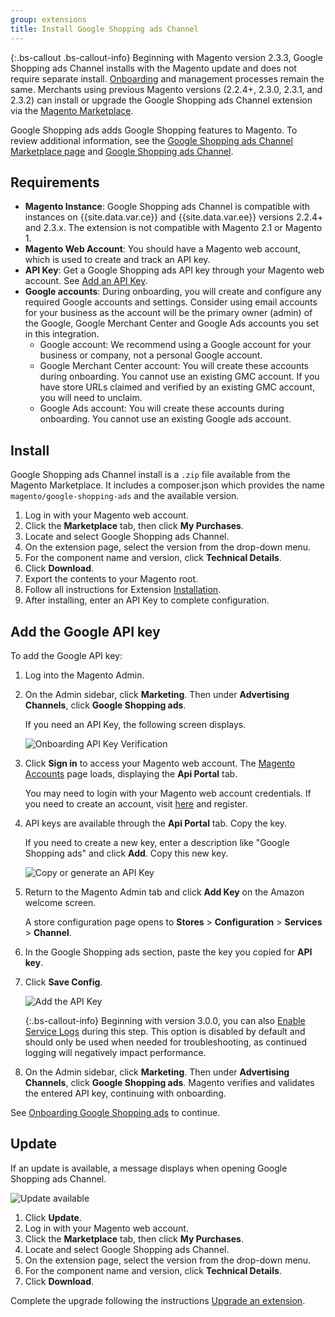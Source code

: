 ```yaml
---
group: extensions
title: Install Google Shopping ads Channel
---
```


{:.bs-callout .bs-callout-info}
Beginning with Magento version 2.3.3, Google Shopping ads Channel installs with the Magento update and does not require separate install. [Onboarding](https://docs.magento.com/m2/ee/user_guide/sales-channels/google-ads/onboarding-google.html) and management processes remain the same. Merchants using previous Magento versions (2.2.4+, 2.3.0, 2.3.1, and 2.3.2) can install or upgrade the Google Shopping ads Channel extension via the [Magento Marketplace](https://marketplace.magento.com/magento-google-shopping-ads.html).

Google Shopping ads adds Google Shopping features to Magento. To review additional information, see the [Google Shopping ads Channel Marketplace page](http://marketplace.magento.com/magento-google-shopping-ads.html) and [Google Shopping ads Channel](https://docs.magento.com/m2/ee/user_guide/sales-channels/google-ads/google-ad-channel.html).

## Requirements

- **Magento Instance**: Google Shopping ads Channel is compatible with instances on {{site.data.var.ce}} and {{site.data.var.ee}} versions 2.2.4+ and 2.3.x. The extension is not compatible with Magento 2.1 or Magento 1.
- **Magento Web Account**: You should have a Magento web account, which is used to create and track an API key.
- **API Key**: Get a Google Shopping ads API key through your Magento web account. See [Add an API Key](https://docs.magento.com/m2/ee/user_guide/sales-channels/google-ads/verify-api-key.html).
- **Google accounts**: During onboarding, you will create and configure any required Google accounts and settings. Consider using email accounts for your business as the account will be the primary owner (admin) of the Google, Google Merchant Center and Google Ads accounts you set in this integration.
  - Google account: We recommend using a Google account for your business or company, not a personal Google account.
  - Google Merchant Center account: You will create these accounts during onboarding. You cannot use an existing GMC account. If you have store URLs claimed and verified by an existing GMC account, you will need to unclaim.
  - Google Ads account: You will create these accounts during onboarding. You cannot use an existing Google ads account.

## Install

Google Shopping ads Channel install is a `.zip` file available from the Magento Marketplace. It includes a composer.json which provides the name `magento/google-shopping-ads` and the available version.

1. Log in with your Magento web account.
1. Click the **Marketplace** tab, then click **My Purchases**.
1. Locate and select Google Shopping ads Channel.
1. On the extension page, select the version from the drop-down menu.
1. For the component name and version, click **Technical Details**.
1. Click **Download**.
1. Export the contents to your Magento root.
1. Follow all instructions for Extension [Installation]({{site.baseurl}}/extensions/install/).
1. After installing, enter an API Key to complete configuration.

## Add the Google API key

To add the Google API key:

1. Log into the Magento Admin.

1. On the Admin sidebar, click **Marketing**. Then under **Advertising Channels**, click **Google Shopping ads**.

    If you need an API Key, the following screen displays.

    ![Onboarding API Key Verification](images/apikey.png)

1. Click **Sign in** to access your Magento web account. The [Magento Accounts](https://account.magento.com/customer/account/login) page loads, displaying the **Api Portal** tab.

    You may need to login with your Magento web account credentials. If you need to create an account, visit [here](https://account.magento.com/customer/account/login) and register.

1. API keys are available through the **Api Portal** tab. Copy the key.

    If you need to create a new key, enter a description like "Google Shopping ads" and click **Add**. Copy this new key.

    ![Copy or generate an API Key](images/config-api-portal.png)

1. Return to the Magento Admin tab and click **Add Key** on the Amazon welcome screen.

    A store configuration page opens to **Stores** > **Configuration** > **Services** > **Channel**.

1. In the Google Shopping ads section, paste the key you copied for **API key**.

1. Click **Save Config**.

    ![Add the API Key](images/config-api-key.png)

    {:.bs-callout-info}
    Beginning with version 3.0.0, you can also [Enable Service Logs](https://docs.magento.com/m2/ce/user_guide/configuration/services/channels.html) during this step. This option is disabled by default and should only be used when needed for troubleshooting, as continued logging will negatively impact performance.

1. On the Admin sidebar, click **Marketing**. Then under **Advertising Channels**, click **Google Shopping ads**. Magento verifies and validates the entered API key, continuing with onboarding.

See [Onboarding Google Shopping ads](https://docs.magento.com/m2/ce/user_guide/sales-channels/google-ads/onboarding-google.html) to continue.

## Update

If an update is available, a message displays when opening Google Shopping ads Channel.

![Update available](images/update.png)

1. Click **Update**.
1. Log in with your Magento web account.
1. Click the **Marketplace** tab, then click **My Purchases**.
1. Locate and select Google Shopping ads Channel.
1. On the extension page, select the version from the drop-down menu.
1. For the component name and version, click **Technical Details**.
1. Click **Download**.

Complete the upgrade following the instructions [Upgrade an extension]({{site.baseurl}}/extensions/install/#upgrade-an-extension).
